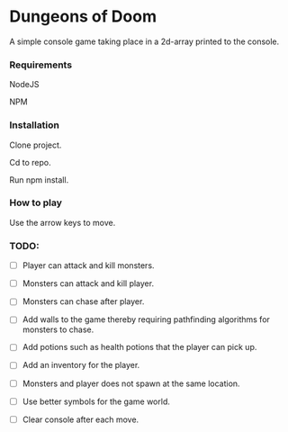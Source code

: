 # Dungeons of Doom #

A simple console game taking place in a 2d-array printed to the console.

### Requirements ###

NodeJS

NPM

### Installation ###

Clone project.

Cd to repo.

Run npm install.

### How to play ###
Use the arrow keys to move.

### TODO:

- [ ] Player can attack and kill monsters.
- [ ] Monsters can attack and kill player.
- [ ] Monsters can chase after player.
- [ ] Add walls to the game thereby requiring pathfinding algorithms for monsters to chase.
- [ ] Add potions such as health potions that the player can pick up.
- [ ] Add an inventory for the player.
- [ ] Monsters and player does not spawn at the same location.
- [ ] Use better symbols for the game world.
- [ ] Clear console after each move.


